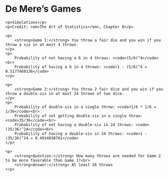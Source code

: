 <!DOCTYPE html>
<html>
<head>
    <title>De Mere’s Games</title>
</head>
<body>
    <h1>De Mere’s Games</h1>

    <p>Simulations</p>
    <p>Credit: <em>The Art of Statistics</em>, Chapter 8</p>

    <p>
        <strong>Game 1:</strong> You throw a fair die and you win if you throw a six in at most 4 throws.
    </p>
    <p>
        Probability of not having a 6 in 4 throws: <code>(5/6)^4</code><br>
        Probability of having a 6 in 4 throws: <code>1 - (5/6)^4 = 0.5177469136</code>
    </p>

    <p>
        <strong>Game 2:</strong> You throw 2 fair dice and you win if you throw a double-six in at most 24 throws of two dice.
    </p>
    <p>
        Probability of double-six in a single throw: <code>1/6 * 1/6 = 1/36</code><br>
        Probability of not getting double-six in a single throw: <code>35/36</code><br>
        Probability of not having a double-six in 24 throws: <code>(35/36)^24</code><br>
        Probability of having a double-six in 24 throws: <code>1 - (35/36)^24 = 0.4914038761</code>
    </p>

    <p>
        <strong>Question:</strong> How many throws are needed for Game 2 to be more favorable than Game 1?<br>
        <strong>Answer:</strong> At least 26 throws
    </p>
</body>
</html>




